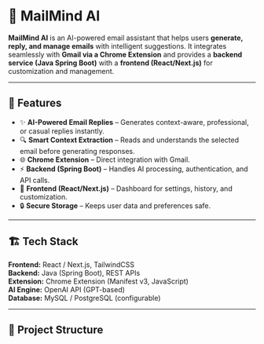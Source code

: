 # 📧 MailMind AI

**MailMind AI** is an AI-powered email assistant that helps users **generate, reply, and manage emails** with intelligent suggestions.
It integrates seamlessly with **Gmail via a Chrome Extension** and provides a **backend service (Java Spring Boot)** with a **frontend (React/Next.js)** for customization and management.

---

## 🚀 Features

* ✨ **AI-Powered Email Replies** – Generates context-aware, professional, or casual replies instantly.
* 🔍 **Smart Context Extraction** – Reads and understands the selected email before generating responses.
* 🌐 **Chrome Extension** – Direct integration with Gmail.
* ⚡ **Backend (Spring Boot)** – Handles AI processing, authentication, and API calls.
* 🎨 **Frontend (React/Next.js)** – Dashboard for settings, history, and customization.
* 🔒 **Secure Storage** – Keeps user data and preferences safe.

---

## 🏗️ Tech Stack

**Frontend:** React / Next.js, TailwindCSS  
**Backend:** Java (Spring Boot), REST APIs  
**Extension:** Chrome Extension (Manifest v3, JavaScript)  
**AI Engine:** OpenAI API (GPT-based)  
**Database:** MySQL / PostgreSQL (configurable)  

---

## 📂 Project Structure

